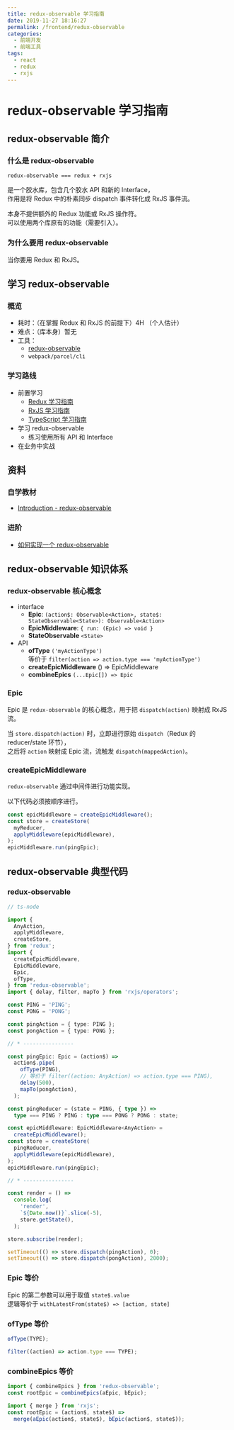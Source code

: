 ```yaml
---
title: redux-observable 学习指南
date: 2019-11-27 18:16:27
permalink: /frontend/redux-observable
categories:
  - 前端开发
  - 前端工具
tags:
  - react
  - redux
  - rxjs
---
```


# redux-observable 学习指南

## redux-observable 简介

### 什么是 redux-observable

`redux-observable === redux + rxjs`

是一个胶水库，包含几个胶水 API 和新的 Interface，  
作用是将 Redux 中的朴素同步 dispatch 事件转化成 RxJS 事件流。

本身不提供额外的 Redux 功能或 RxJS 操作符。  
可以使用两个库原有的功能（需要引入）。

### 为什么要用 redux-observable

当你要用 Redux 和 RxJS。

## 学习 redux-observable

### 概览

- 耗时：（在掌握 Redux 和 RxJS 的前提下）4H （个人估计）
- 难点：（库本身）暂无
- 工具：
  - [redux-observable](https://www.npmjs.com/package/redux-observable)
  - `webpack/parcel/cli`

### 学习路线

- 前置学习
  - [Redux 学习指南](/frontend/redux)
  - [RxJS 学习指南](/frontend/rxjs)
  - [TypeScript 学习指南](/cs/typescript-language-basic)
- 学习 redux-observable
  - 练习使用所有 API 和 Interface
- 在业务中实战

## 资料

### 自学教材

<!-- - [简介 - redux-observable](https://redux-observable-cn.js.org/) -->

- [Introduction - redux-observable](https://redux-observable.js.org/)

### 进阶

- [如何实现一个 redux-observable](http://yoyoyohamapi.me/2018/08/21/%E5%AE%9E%E7%8E%B0%E4%B8%80%E4%B8%AA_redux-observable/)

## redux-observable 知识体系

### redux-observable 核心概念

- interface
  - **Epic**: `(action$: Observable<Action>, state$: StateObservable<State>): Observable<Action>`
  - **EpicMiddleware**: `{ run: (Epic) => void }`
  - **StateObservable** `<State>`
- API
  - **ofType** `('myActionType')`  
    等价于 `filter(action => action.type === 'myActionType')`
  - **createEpicMiddleware** () => EpicMiddleware
  - **combineEpics** `(...Epic[]) => Epic`

### Epic

Epic 是 `redux-observable` 的核心概念，用于把 `dispatch(action)` 映射成 RxJS 流。

当 `store.dispatch(action)` 时，立即进行原始 `dispatch`（Redux 的 reducer/state 环节），  
之后将 `action` 映射成 Epic 流，流触发 `dispatch(mappedAction)`。

### createEpicMiddleware

`redux-observable` 通过中间件进行功能实现。

以下代码必须按顺序进行。

```javascript
const epicMiddleware = createEpicMiddleware();
const store = createStore(
  myReducer,
  applyMiddleware(epicMiddleware),
);
epicMiddleware.run(pingEpic);
```

## redux-observable 典型代码

### redux-observable

```typescript
// ts-node

import {
  AnyAction,
  applyMiddleware,
  createStore,
} from 'redux';
import {
  createEpicMiddleware,
  EpicMiddleware,
  Epic,
  ofType,
} from 'redux-observable';
import { delay, filter, mapTo } from 'rxjs/operators';

const PING = 'PING';
const PONG = 'PONG';

const pingAction = { type: PING };
const pongAction = { type: PONG };

// * ----------------

const pingEpic: Epic = (action$) =>
  action$.pipe(
    ofType(PING),
    // 等价于 filter((action: AnyAction) => action.type === PING),
    delay(500),
    mapTo(pongAction),
  );

const pingReducer = (state = PING, { type }) =>
  type === PING ? PING : type === PONG ? PONG : state;

const epicMiddleware: EpicMiddleware<AnyAction> =
  createEpicMiddleware();
const store = createStore(
  pingReducer,
  applyMiddleware(epicMiddleware),
);
epicMiddleware.run(pingEpic);

// * ----------------

const render = () =>
  console.log(
    'render',
    `${Date.now()}`.slice(-5),
    store.getState(),
  );

store.subscribe(render);

setTimeout(() => store.dispatch(pingAction), 0);
setTimeout(() => store.dispatch(pongAction), 2000);
```

### Epic 等价

Epic 的第二参数可以用于取值 `state$.value`  
逻辑等价于 `withLatestFrom(state$) => [action, state]`

### ofType 等价

```javascript
ofType(TYPE);
```

```javascript
filter((action) => action.type === TYPE);
```

### combineEpics 等价

```javascript
import { combineEpics } from 'redux-observable';
const rootEpic = combineEpics(aEpic, bEpic);
```

```javascript
import { merge } from 'rxjs';
const rootEpic = (action$, state$) =>
  merge(aEpic(action$, state$), bEpic(action$, state$));
```
